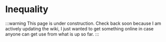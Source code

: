 # Inequality

:::warning
This page is under construction. Check back soon because I am actively updating the wiki, I just wanted to get something online in case anyone can get use from what is up so far.
:::
